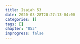 ```yaml
---
title: Isaiah 53
date: 2020-03-28T20:27:13-04:00
categories: []
tags: []
chapter: "053"
inprogress: false
---
```


